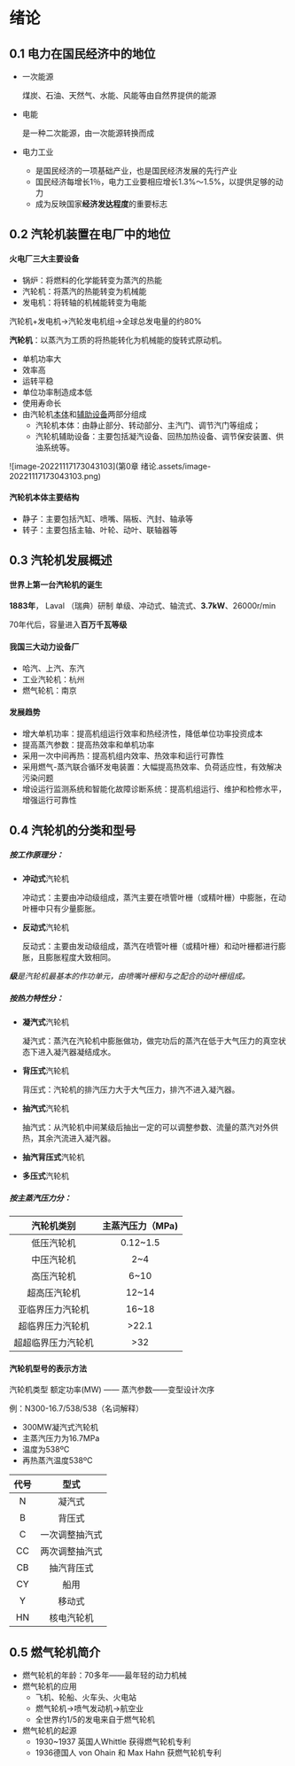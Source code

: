 # 绪论

## 0.1 电力在国民经济中的地位

* 一次能源

  煤炭、石油、天然气、水能、风能等由自然界提供的能源 

* 电能

  是一种二次能源，由一次能源转换而成 

* 电力工业

  * 是国民经济的一项基础产业，也是国民经济发展的先行产业 
  * 国民经济每增长1％，电力工业要相应增长1.3%～1.5%，以提供足够的动力
  * 成为反映国家**经济发达程度**的重要标志

## 0.2 汽轮机装置在电厂中的地位

#### 火电厂三大主要设备

* 锅炉：将燃料的化学能转变为蒸汽的热能
* 汽轮机：将蒸汽的热能转变为机械能
* 发电机：将转轴的机械能转变为电能

汽轮机+发电机→汽轮发电机组→全球总发电量的约80%

**汽轮机**：以蒸汽为工质的将热能转化为机械能的旋转式原动机。

* 单机功率大
* 效率高
* 运转平稳
* 单位功率制造成本低
* 使用寿命长
* 由汽轮机<u>本体</u>和<u>辅助设备</u>两部分组成
  * 汽轮机本体：由静止部分、转动部分、主汽门、调节汽门等组成；
  * 汽轮机辅助设备：主要包括凝汽设备、回热加热设备、调节保安装置、供油系统等。

![image-20221117173043103](第0章 绪论.assets/image-20221117173043103.png)

#### 汽轮机本体主要结构

* 静子：主要包括汽缸、喷嘴、隔板、汽封、轴承等
* 转子：主要包括主轴、叶轮、动叶、联轴器等

## 0.3 汽轮机发展概述

#### 世界上第一台汽轮机的诞生

**1883年**， Laval （瑞典）研制
单级、冲动式、轴流式、**3.7kW**、26000r/min

70年代后，容量进入**百万千瓦等级** 

#### 我国三大动力设备厂

* 哈汽、上汽、东汽
* 工业汽轮机：杭州
* 燃气轮机：南京

#### 发展趋势

* 增大单机功率：提高机组运行效率和热经济性，降低单位功率投资成本
* 提高蒸汽参数：提高热效率和单机功率
* 采用一次中间再热：提高机组内效率、热效率和运行可靠性
* 采用燃气-蒸汽联合循环发电装置：大幅提高热效率、负荷适应性，有效解决污染问题
* 增设运行监测系统和智能化故障诊断系统：提高机组运行、维护和检修水平，增强运行可靠性

## 0.4 汽轮机的分类和型号

##### 按工作原理分：

* **冲动式**汽轮机

  冲动式：主要由冲动级组成，蒸汽主要在喷管叶栅（或精叶栅）中膨胀，在动叶栅中只有少量膨胀。

* **反动式**汽轮机

  反动式：主要由发动级组成，蒸汽在喷管叶栅（或精叶栅）和动叶栅都进行膨胀，且膨胀程度大致相同。

***级**是汽轮机最基本的作功单元，由喷嘴叶栅和与之配合的动叶栅组成。*

##### 按热力特性分：

* **凝汽式**汽轮机

  凝汽式：蒸汽在汽轮机中膨胀做功，做完功后的蒸汽在低于大气压力的真空状态下进入凝汽器凝结成水。

* **背压式**汽轮机

  背压式：汽轮机的排汽压力大于大气压力，排汽不进入凝汽器。

* **抽汽式**汽轮机

  抽汽式：从汽轮机中间某级后抽出一定的可以调整参数、流量的蒸汽对外供热，其余汽流进入凝汽器。

* **抽汽背压式**汽轮机

* **多压式**汽轮机

##### 按主蒸汽压力分：

|     汽轮机类别     | 主蒸汽压力（MPa) |
| :----------------: | :--------------: |
|     低压汽轮机     |     0.12~1.5     |
|     中压汽轮机     |       2~4        |
|     高压汽轮机     |       6~10       |
|    超高压汽轮机    |      12~14       |
|  亚临界压力汽轮机  |      16~18       |
|  超临界压力汽轮机  |      >22.1       |
| 超超临界压力汽轮机 |       >32        |

#### 汽轮机型号的表示方法

汽轮机类型 额定功率(MW) —— 蒸汽参数——变型设计次序

例：N300-16.7/538/538（名词解释）

* 300MW凝汽式汽轮机
* 主蒸汽压力为16.7MPa
* 温度为538ºC
* 再热蒸汽温度538ºC

| 代号 |      型式      |
| :--: | :------------: |
|  N   |     凝汽式     |
|  B   |     背压式     |
|  C   | 一次调整抽汽式 |
|  CC  | 两次调整抽汽式 |
|  CB  |   抽汽背压式   |
|  CY  |      船用      |
|  Y   |     移动式     |
|  HN  |   核电汽轮机   |

## 0.5 燃气轮机简介

* 燃气轮机的年龄：70多年——最年轻的动力机械
* 燃气轮机的应用
  * 飞机、轮船、火车头、火电站
  * 燃气轮机→喷气发动机→航空业
  * 全世界约1/5的发电来自于燃气轮机
* 燃气轮机的起源
  * 1930~1937 英国人Whittle 获得燃气轮机专利
  * 1936德国人 von Ohain 和 Max Hahn 获燃气轮机专利